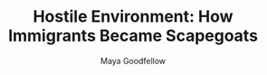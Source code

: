 ---
title: "Hostile Environment: How Immigrants Became Scapegoats"
author: "Maya Goodfellow"
isbn: "1788733363"
isbn13: "9781788733366"
rating: "5"
publisher: "Verso Books"
pages: "272"
publishYear: "2019"
read: "2019"
goodreads_id: "45454381"
language: "en"
---